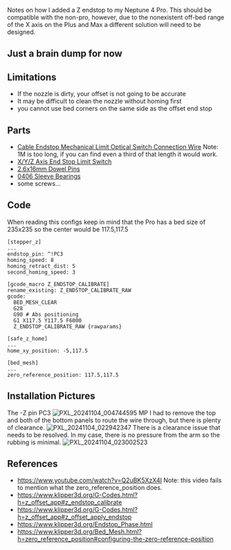 Notes on how I added a Z endstop to my Neptune 4 Pro. This should be compatible with the non-pro, however, due to the nonexistent off-bed range of the X axis on the Plus and Max a different solution will need to be designed.
## Just a brain dump for now

## Limitations
- If the nozzle is dirty, your offset is not going to be accurate
- It may be difficult to clean the nozzle without homing first
- you cannot use bed corners on the same side as the offset end stop

## Parts
- [Cable Endstop Mechanical Limit Optical Switch Connection Wire](https://www.amazon.com/gp/product/B0B6FHZLLF) Note: 1M is too long, if you can find even a third of that length it would work.
- [X/Y/Z Axis End Stop Limit Switch](https://www.amazon.com/gp/product/B098PXX6Q7)
- [2.6x16mm Dowel Pins](https://www.amazon.com/gp/product/B0BCFN4RHN0)
- [0406 Sleeve Bearings](https://www.amazon.com/gp/product/B0CXXGHT1P)
- some screws... 

## Code
When reading this configs keep in mind that the Pro has a bed size of 235x235 so the center would be 117.5,117.5
```
[stepper_z]
...
endstop_pin: ^!PC3
homing_speed: 8
homing_retract_dist: 5
second_homing_speed: 3
```
```
[gcode_macro Z_ENDSTOP_CALIBRATE]
rename_existing: Z_ENDSTOP_CALIBRATE_RAW
gcode: 
  BED_MESH_CLEAR
  G28
  G90 # Abs positioning
  G1 X117.5 Y117.5 F6000  
  Z_ENDSTOP_CALIBRATE_RAW {rawparams}
```
```
[safe_z_home]
...
home_xy_position: -5,117.5
```
```
[bed_mesh]
...
zero_reference_position: 117.5,117.5
```


## Installation Pictures
The -Z pin PC3
![PXL_20241104_004744595 MP](https://github.com/user-attachments/assets/6362001b-c09c-4494-87e3-b5266c0ecc98)
I had to remove the top and both of the bottom panels to route the wire through, but there is plenty of clearance.
![PXL_20241104_022942347](https://github.com/user-attachments/assets/e0b8dcf1-3519-4921-a214-b947d757e708)
There is a clearance issue that needs to be resolved. In my case, there is no pressure from the arm so the rubbing is minimal.
![PXL_20241104_023002523](https://github.com/user-attachments/assets/7a22dc30-36ad-408c-98c2-95be230c4d12)

## References
- https://www.youtube.com/watch?v=Q2uBK5XzX4I Note: this video fails to mention what the zero_reference_position does.
- https://www.klipper3d.org/G-Codes.html?h=z_offset_app#z_endstop_calibrate
- https://www.klipper3d.org/G-Codes.html?h=z_offset_app#z_offset_apply_endstop
- https://www.klipper3d.org/Endstop_Phase.html
- https://www.klipper3d.org/Bed_Mesh.html?h=zero_reference_position#configuring-the-zero-reference-position
